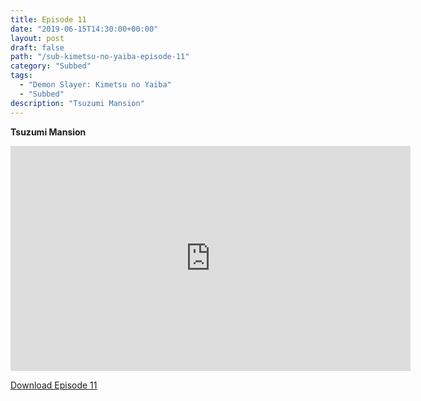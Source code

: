 ```yaml
---
title: Episode 11
date: "2019-06-15T14:30:00+00:00"
layout: post
draft: false
path: "/sub-kimetsu-no-yaiba-episode-11"
category: "Subbed"
tags:
  - "Demon Slayer: Kimetsu no Yaiba"
  - "Subbed"
description: "Tsuzumi Mansion"
---
```


**Tsuzumi Mansion**

<iframe width="640" height="360" src="https://rapidvid.to/e/G6HTX6GHFJ" frameborder="0" marginwidth=0 marginheight=0 scrolling=no allowfullscreen></iframe>

<a href="http://ouo.io/qs/eCodkFEQ?s=https://rapidvid.to/d/G6HTX6GHFJ">Download Episode 11</a>
